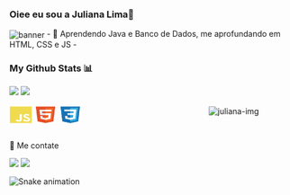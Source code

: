 ### Oiee eu sou a Juliana Lima👋

<img align="center" src="https://png.pngtree.com/thumb_back/fh260/background/20201104/pngtree-technology-background-binary-computer-code-vector-design-image_458702.jpg" alt="banner" width="900">
- 🌱 Aprendendo Java e Banco de Dados, me aprofundando em HTML, CSS e JS 
- 
<div>
  <h3>My Github Stats 📊</h3>
  <img height="200px"  src="https://github-readme-stats.vercel.app/api?username=Juliana-L1ma&show_icons=true&theme=radical&include_all_commits=true&count_private=true"/>
  <img height="200px"src="https://github-readme-stats.vercel.app/api/top-langs/?username=Juliana-L1ma&layout=compact&langs_count=16&theme=radical"/>
  
<div style="display: inline_block"><br>
  <img align="center" alt="juliana-Js" height="30" width="40" src="https://raw.githubusercontent.com/devicons/devicon/master/icons/javascript/javascript-plain.svg">
  <img align="center" alt="juliana-HTML" height="30" width="40" src="https://raw.githubusercontent.com/devicons/devicon/master/icons/html5/html5-original.svg">
  <img align="center" alt="juliana-CSS" height="30" width="40" src="https://raw.githubusercontent.com/devicons/devicon/master/icons/css3/css3-original.svg">
  <img align="right" width="150px" height="150px" alt="juliana-img" src="https://encrypted-tbn0.gstatic.com/images?q=tbn:ANd9GcQROMkA-V9nFpgs6sR3-ZlvbN7jW6sh970rp39P_2M&s">
</div>
<br>
<div>
  <p>📩 Me contate</p>
  <a href = "mailto:jp6001707@gmail.com"><img src="https://img.shields.io/badge/Gmail-D14836?style=for-the-badge&logo=gmail&logoColor=white" target="_blank"></a>
  <a href="https://www.linkedin.com/in/juliana-lima-aa3b79230/" target="_blank"><img src="https://img.shields.io/badge/-LinkedIn-%230077B5?style=for-the-badge&logo=linkedin&logoColor=white" target="_blank"></a>   
</div>

![Snake animation](https://github.com/rafaballerini2/rafaballerini2/blob/output/github-contribution-grid-snake.svg)

 

